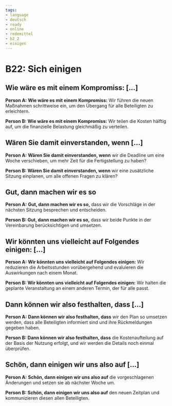 ```yaml
---
tags:
- language
- deutsch
- ready
- online
- redemittel
- b2_2
- einigen
---
```


# B22: Sich einigen

## Wie wäre es mit einem Kompromiss: [...]

__Person A:__ __Wie wäre es mit einem Kompromiss:__ Wir führen die neuen Maßnahmen schrittweise ein, um den Übergang für alle Beteiligten zu erleichtern.

__Person B:__ __Wie wäre es mit einem Kompromiss:__ Wir teilen die Kosten hälftig auf, um die finanzielle Belastung gleichmäßig zu verteilen.

## Wären Sie damit einverstanden, wenn [...]

__Person A:__ __Wären Sie damit einverstanden, wenn__ wir die Deadline um eine Woche verschieben, um mehr Zeit für die Fertigstellung zu haben?

__Person B:__ __Wären Sie damit einverstanden, wenn__ wir eine zusätzliche Sitzung einplanen, um alle offenen Fragen zu klären?

## Gut, dann machen wir es so

__Person A:__ __Gut, dann machen wir es so,__ dass wir die Vorschläge in der nächsten Sitzung besprechen und entscheiden.

__Person B:__ __Gut, dann machen wir es so,__ dass wir beide Punkte in der Vereinbarung berücksichtigen und umsetzen.

## Wir könnten uns vielleicht auf Folgendes einigen: [...]

__Person A:__ __Wir könnten uns vielleicht auf Folgendes einigen:__ Wir reduzieren die Arbeitsstunden vorübergehend und evaluieren die Auswirkungen nach einem Monat.

__Person B:__ __Wir könnten uns vielleicht auf Folgendes einigen:__ Wir halten die geplante Veranstaltung an einem anderen Termin, der für alle passt.

## Dann können wir also festhalten, dass [...]

__Person A:__ __Dann können wir also festhalten, dass__ wir den Plan so umsetzen werden, dass alle Beteiligten informiert sind und ihre Rückmeldungen gegeben haben.

__Person B:__ __Dann können wir also festhalten, dass__ die Kostenaufteilung auf der Basis der Nutzung erfolgt, und wir werden die Details noch einmal überprüfen.

## Schön, dann einigen wir uns also auf [...]

__Person A:__ __Schön, dann einigen wir uns also auf__ die vorgeschlagenen Änderungen und setzen sie ab nächster Woche um.

__Person B:__ __Schön, dann einigen wir uns also auf__ den neuen Zeitplan und kommunizieren diesen allen Beteiligten.
